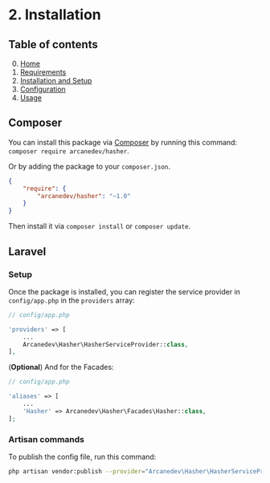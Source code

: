 # 2. Installation

## Table of contents

0. [Home](0-Home.md)
1. [Requirements](1-Requirements.md)
2. [Installation and Setup](2-Installation-and-Setup.md)
3. [Configuration](3-Configuration.md)
4. [Usage](4-Usage.md)

## Composer

You can install this package via [Composer](http://getcomposer.org/) by running this command: `composer require arcanedev/hasher`.

Or by adding the package to your `composer.json`.

```json
{
    "require": {
        "arcanedev/hasher": "~1.0"
    }
}
```

Then install it via `composer install` or `composer update`.

## Laravel

### Setup

Once the package is installed, you can register the service provider in `config/app.php` in the `providers` array:

```php
// config/app.php

'providers' => [
    ...
    Arcanedev\Hasher\HasherServiceProvider::class,
],
```

(**Optional**) And for the Facades:

```php
// config/app.php

'aliases' => [
    ...
    'Hasher' => Arcanedev\Hasher\Facades\Hasher::class,
];
```

### Artisan commands

To publish the config file, run this command:

```bash
php artisan vendor:publish --provider="Arcanedev\Hasher\HasherServiceProvider"
```
